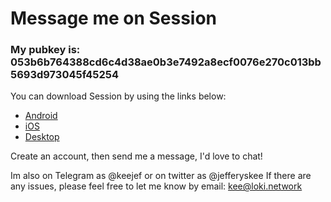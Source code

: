 # Message me on Session

### My pubkey is: 053b6b764388cd6c4d38ae0b3e7492a8ecf0076e270c013bb5693d973045f45254

You can download Session by using the links below:

-   [Android](https://play.google.com/store/apps/details?id=network.loki.messenger)
-   [iOS](https://apps.apple.com/app/session-private-messenger/id1470168868?ls=1)
-   [Desktop](https://github.com/loki-project/session-desktop/releases/latest)

Create an account, then send me a message, I'd love to chat!

Im also on Telegram as @keejef or on twitter as @jefferyskee
If there are any issues, please feel free to let me know by email: kee@loki.network

